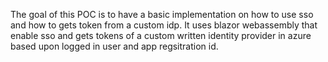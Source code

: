 The goal of this POC is to have a basic implementation on how to use sso and how to gets token from a custom idp.
It uses blazor webassembly that enable sso and gets tokens of a custom written identity provider in azure based upon logged in user and app regsitration id.


